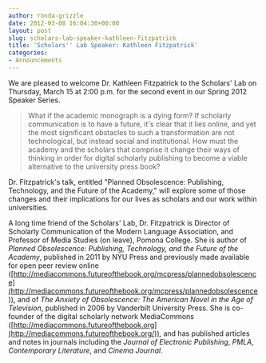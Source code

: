 ```yaml
---
author: ronda-grizzle
date: 2012-03-08 16:04:30+00:00
layout: post
slug: scholars-lab-speaker-kathleen-fitzpatrick
title: 'Scholars'' Lab Speaker: Kathleen Fitzpatrick'
categories:
- Announcements
---
```


We are pleased to welcome Dr. Kathleen Fitzpatrick to the Scholars' Lab on Thursday, March 15 at 2:00 p.m. for the second event in our Spring 2012 Speaker Series.


> What if the academic monograph is a dying form? If scholarly communication is to have a future, it's clear that it lies online, and yet the most significant obstacles to such a transformation are not technological, but instead social and institutional. How must the academy and the scholars that comprise it change their ways of thinking in order for digital scholarly publishing to become a viable alternative to the university press book?


Dr. Fitzpatrick's talk, entitled "Planned Obsolescence: Publishing, Technology, and the Future of the Academy," will explore some of those changes and their implications for our lives as scholars and our work within universities.

A long time friend of the Scholars' Lab, Dr. Fitzpatrick is Director of Scholarly Communication of the Modern Language Association, and Professor of Media Studies (on leave), Pomona College. She is author of _Planned Obsolescence: Publishing, Technology, and the Future of the Academy_, published in 2011 by NYU Press and previously made available for open peer review online ([http://mediacommons.futureofthebook.org/mcpress/plannedobsolescence](http://mediacommons.futureofthebook.org/mcpress/plannedobsolescence)), and of _The Anxiety of Obsolescence: The American Novel in the Age of Television_, published in 2006 by Vanderbilt University Press. She is co-founder of the digital scholarly network MediaCommons ([http://mediacommons.futureofthebook.org](http://mediacommons.futureofthebook.org/)), and has published articles and notes in journals including the _Journal of Electronic Publishing_, _PMLA_, _Contemporary Literature_, and _Cinema Journal_.

